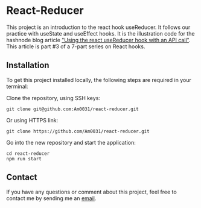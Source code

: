 # React-Reducer

This project is an introduction to the react hook useReducer. It follows our practice with useState and useEffect hooks.
It is the illustration code for the hashnode blog article ["Using the react useReducer hook with an API call"](https://fullstackjslearning.hashnode.dev/using-react-usereducer-hook-with-an-api-call). This article is part #3 of a 7-part series on React hooks.

## Installation

To get this project installed locally, the following steps are required in your terminal:

Clone the repository, using SSH keys:

```
git clone git@github.com:Am0031/react-reducer.git
```

Or using HTTPS link:

```
git clone https://github.com/Am0031/react-reducer.git
```

Go into the new repository and start the application:

```
cd react-reducer
npm run start
```

## Contact

If you have any questions or comment about this project, feel free to contact me by sending me an [email](mailto:amelie.pira@gmail.com).

